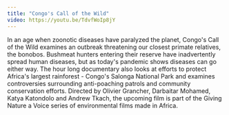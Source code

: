 ```yaml
---
title: "Congo's Call of the Wild"
video: https://youtu.be/TdvfWoIp8jY
---
```


In an age when zoonotic diseases have paralyzed the planet, Congo's Call of the Wild examines an outbreak threatening our closest primate relatives, the bonobos.   Bushmeat hunters entering their reserve have inadvertently spread human diseases,  but as today's pandemic shows diseases can go either way. The hour long documentary also looks at efforts to protect Africa's largest rainforest -  Congo's Salonga National Park  and  examines  controversies surrounding anti-poaching patrols and community conservation efforts. Directed by Olivier Grancher, Darbaitar Mohamed, Katya Katondolo and Andrew Tkach, the upcoming film is part of the Giving Nature a Voice series of environmental films made in Africa.
